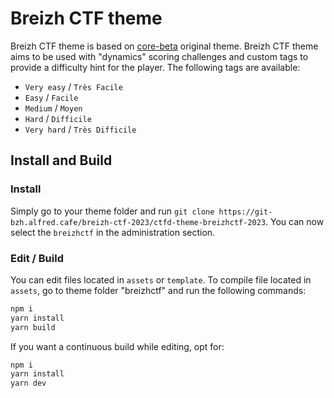 # Breizh CTF theme

Breizh CTF theme is based on [core-beta](https://github.com/CTFd/core-beta) original theme.
Breizh CTF theme aims to be used with "dynamics" scoring challenges and custom tags to provide a difficulty hint for the player. The following tags are available:

- `Very easy` / `Très Facile`
- `Easy` / `Facile`
- `Medium` / `Moyen`
- `Hard` / `Difficile`
- `Very hard` / `Très Difficile`

## Install and Build

### Install

Simply go to your theme folder and run `git clone https://git-bzh.alfred.cafe/breizh-ctf-2023/ctfd-theme-breizhctf-2023`. You can now select the `breizhctf` in the administration section.

### Edit / Build

You can edit files located in `assets` or `template`.
To compile file located in `assets`, go to theme folder "breizhctf" and run the following commands:

```bash
npm i
yarn install
yarn build
```

If you want a continuous build while editing, opt for:

```bash
npm i
yarn install
yarn dev
```